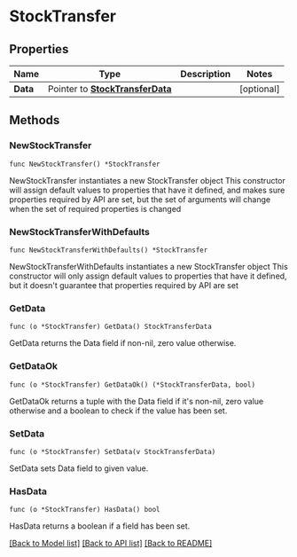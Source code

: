 # StockTransfer

## Properties

Name | Type | Description | Notes
------------ | ------------- | ------------- | -------------
**Data** | Pointer to [**StockTransferData**](StockTransferData.md) |  | [optional] 

## Methods

### NewStockTransfer

`func NewStockTransfer() *StockTransfer`

NewStockTransfer instantiates a new StockTransfer object
This constructor will assign default values to properties that have it defined,
and makes sure properties required by API are set, but the set of arguments
will change when the set of required properties is changed

### NewStockTransferWithDefaults

`func NewStockTransferWithDefaults() *StockTransfer`

NewStockTransferWithDefaults instantiates a new StockTransfer object
This constructor will only assign default values to properties that have it defined,
but it doesn't guarantee that properties required by API are set

### GetData

`func (o *StockTransfer) GetData() StockTransferData`

GetData returns the Data field if non-nil, zero value otherwise.

### GetDataOk

`func (o *StockTransfer) GetDataOk() (*StockTransferData, bool)`

GetDataOk returns a tuple with the Data field if it's non-nil, zero value otherwise
and a boolean to check if the value has been set.

### SetData

`func (o *StockTransfer) SetData(v StockTransferData)`

SetData sets Data field to given value.

### HasData

`func (o *StockTransfer) HasData() bool`

HasData returns a boolean if a field has been set.


[[Back to Model list]](../README.md#documentation-for-models) [[Back to API list]](../README.md#documentation-for-api-endpoints) [[Back to README]](../README.md)



